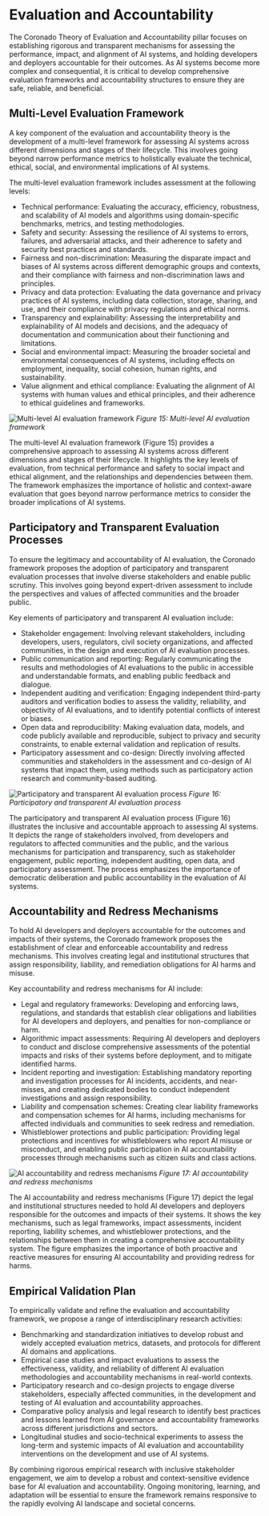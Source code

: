 # Evaluation and Accountability

The Coronado Theory of Evaluation and Accountability pillar focuses on establishing rigorous and transparent mechanisms for assessing the performance, impact, and alignment of AI systems, and holding developers and deployers accountable for their outcomes. As AI systems become more complex and consequential, it is critical to develop comprehensive evaluation frameworks and accountability structures to ensure they are safe, reliable, and beneficial.

## Multi-Level Evaluation Framework

A key component of the evaluation and accountability theory is the development of a multi-level framework for assessing AI systems across different dimensions and stages of their lifecycle. This involves going beyond narrow performance metrics to holistically evaluate the technical, ethical, social, and environmental implications of AI systems.

The multi-level evaluation framework includes assessment at the following levels:

- Technical performance: Evaluating the accuracy, efficiency, robustness, and scalability of AI models and algorithms using domain-specific benchmarks, metrics, and testing methodologies.
- Safety and security: Assessing the resilience of AI systems to errors, failures, and adversarial attacks, and their adherence to safety and security best practices and standards.
- Fairness and non-discrimination: Measuring the disparate impact and biases of AI systems across different demographic groups and contexts, and their compliance with fairness and non-discrimination laws and principles.
- Privacy and data protection: Evaluating the data governance and privacy practices of AI systems, including data collection, storage, sharing, and use, and their compliance with privacy regulations and ethical norms.
- Transparency and explainability: Assessing the interpretability and explainability of AI models and decisions, and the adequacy of documentation and communication about their functioning and limitations.
- Social and environmental impact: Measuring the broader societal and environmental consequences of AI systems, including effects on employment, inequality, social cohesion, human rights, and sustainability.
- Value alignment and ethical compliance: Evaluating the alignment of AI systems with human values and ethical principles, and their adherence to ethical guidelines and frameworks.

![Multi-level AI evaluation framework](../figures/multi_level_ai_evaluation_framework.png)
*Figure 15: Multi-level AI evaluation framework*

The multi-level AI evaluation framework (Figure 15) provides a comprehensive approach to assessing AI systems across different dimensions and stages of their lifecycle. It highlights the key levels of evaluation, from technical performance and safety to social impact and ethical alignment, and the relationships and dependencies between them. The framework emphasizes the importance of holistic and context-aware evaluation that goes beyond narrow performance metrics to consider the broader implications of AI systems.

## Participatory and Transparent Evaluation Processes

To ensure the legitimacy and accountability of AI evaluation, the Coronado framework proposes the adoption of participatory and transparent evaluation processes that involve diverse stakeholders and enable public scrutiny. This involves going beyond expert-driven assessment to include the perspectives and values of affected communities and the broader public.

Key elements of participatory and transparent AI evaluation include:

- Stakeholder engagement: Involving relevant stakeholders, including developers, users, regulators, civil society organizations, and affected communities, in the design and execution of AI evaluation processes.
- Public communication and reporting: Regularly communicating the results and methodologies of AI evaluations to the public in accessible and understandable formats, and enabling public feedback and dialogue.
- Independent auditing and verification: Engaging independent third-party auditors and verification bodies to assess the validity, reliability, and objectivity of AI evaluations, and to identify potential conflicts of interest or biases.
- Open data and reproducibility: Making evaluation data, models, and code publicly available and reproducible, subject to privacy and security constraints, to enable external validation and replication of results.
- Participatory assessment and co-design: Directly involving affected communities and stakeholders in the assessment and co-design of AI systems that impact them, using methods such as participatory action research and community-based auditing.

![Participatory and transparent AI evaluation process](../figures/participatory_and_transparent_ai_evaluation_process.png)
*Figure 16: Participatory and transparent AI evaluation process*

The participatory and transparent AI evaluation process (Figure 16) illustrates the inclusive and accountable approach to assessing AI systems. It depicts the range of stakeholders involved, from developers and regulators to affected communities and the public, and the various mechanisms for participation and transparency, such as stakeholder engagement, public reporting, independent auditing, open data, and participatory assessment. The process emphasizes the importance of democratic deliberation and public accountability in the evaluation of AI systems.

## Accountability and Redress Mechanisms

To hold AI developers and deployers accountable for the outcomes and impacts of their systems, the Coronado framework proposes the establishment of clear and enforceable accountability and redress mechanisms. This involves creating legal and institutional structures that assign responsibility, liability, and remediation obligations for AI harms and misuse.

Key accountability and redress mechanisms for AI include:

- Legal and regulatory frameworks: Developing and enforcing laws, regulations, and standards that establish clear obligations and liabilities for AI developers and deployers, and penalties for non-compliance or harm.
- Algorithmic impact assessments: Requiring AI developers and deployers to conduct and disclose comprehensive assessments of the potential impacts and risks of their systems before deployment, and to mitigate identified harms.
- Incident reporting and investigation: Establishing mandatory reporting and investigation processes for AI incidents, accidents, and near-misses, and creating dedicated bodies to conduct independent investigations and assign responsibility.
- Liability and compensation schemes: Creating clear liability frameworks and compensation schemes for AI harms, including mechanisms for affected individuals and communities to seek redress and remediation.
- Whistleblower protections and public participation: Providing legal protections and incentives for whistleblowers who report AI misuse or misconduct, and enabling public participation in AI accountability processes through mechanisms such as citizen suits and class actions.

![AI accountability and redress mechanisms](../figures/ai_accountability_and_redress_mechanisms.png)
*Figure 17: AI accountability and redress mechanisms*

The AI accountability and redress mechanisms (Figure 17) depict the legal and institutional structures needed to hold AI developers and deployers responsible for the outcomes and impacts of their systems. It shows the key mechanisms, such as legal frameworks, impact assessments, incident reporting, liability schemes, and whistleblower protections, and the relationships between them in creating a comprehensive accountability system. The figure emphasizes the importance of both proactive and reactive measures for ensuring AI accountability and providing redress for harms.

## Empirical Validation Plan

To empirically validate and refine the evaluation and accountability framework, we propose a range of interdisciplinary research activities:

- Benchmarking and standardization initiatives to develop robust and widely accepted evaluation metrics, datasets, and protocols for different AI domains and applications.
- Empirical case studies and impact evaluations to assess the effectiveness, validity, and reliability of different AI evaluation methodologies and accountability mechanisms in real-world contexts.
- Participatory research and co-design projects to engage diverse stakeholders, especially affected communities, in the development and testing of AI evaluation and accountability approaches.
- Comparative policy analysis and legal research to identify best practices and lessons learned from AI governance and accountability frameworks across different jurisdictions and sectors.
- Longitudinal studies and socio-technical experiments to assess the long-term and systemic impacts of AI evaluation and accountability interventions on the development and use of AI systems.

By combining rigorous empirical research with inclusive stakeholder engagement, we aim to develop a robust and context-sensitive evidence base for AI evaluation and accountability. Ongoing monitoring, learning, and adaptation will be essential to ensure the framework remains responsive to the rapidly evolving AI landscape and societal concerns.